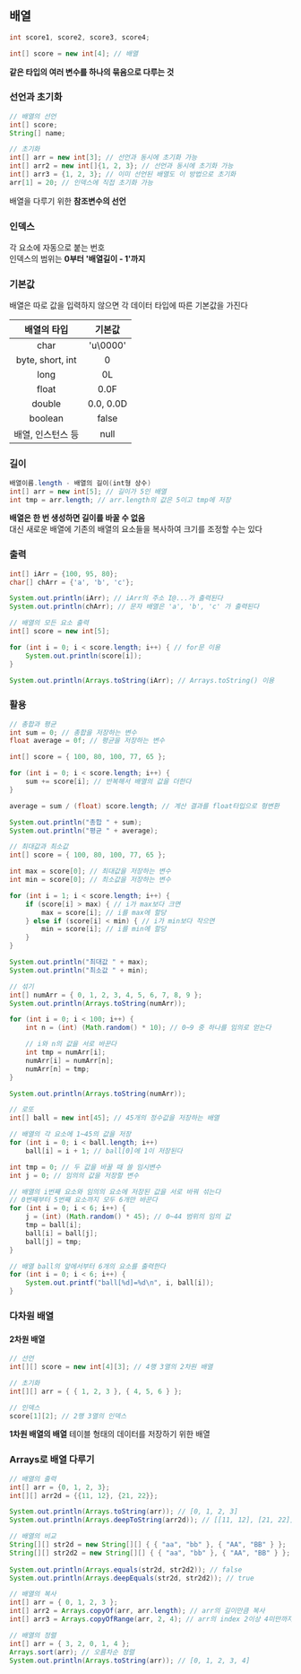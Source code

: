 ## 배열

```java
int score1, score2, score3, score4;

int[] score = new int[4]; // 배열
```
**같은 타입의 여러 변수를 하나의 묶음으로 다루는 것**   

### 선언과 초기화

```java
// 배열의 선언
int[] score;
String[] name;

// 초기화
int[] arr = new int[3]; // 선언과 동시에 초기화 가능
int[] arr2 = new int[]{1, 2, 3}; // 선언과 동시에 초기화 가능
int[] arr3 = {1, 2, 3}; // 이미 선언된 배열도 이 방법으로 초기화
arr[1] = 20; // 인덱스에 직접 초기화 가능
```

배열을 다루기 위한 **참조변수의 선언**

### 인덱스

각 요소에 자동으로 붙는 번호   
인덱스의 범위는 **0부터 '배열길이 - 1'까지**

### 기본값

배열은 따로 값을 입력하지 않으면 각 데이터 타입에 따른 기본값을 가진다

|배열의 타입|기본값
|:-:|:-:
|char|'u\0000'
|byte, short, int|0
|long|0L
|float|0.0F
|double|0.0, 0.0D
|boolean|false
|배열, 인스턴스 등|null

### 길이

```java
배열이름.length - 배열의 길이(int형 상수)
int[] arr = new int[5]; // 길이가 5인 배열
int tmp = arr.length; // arr.length의 값은 5이고 tmp에 저장
```

**배열은 한 번 생성하면 길이를 바꿀 수 없음**   
대신 새로운 배열에 기존의 배열의 요소들을 복사하여 크기를 조정할 수는 있다

### 출력

```java
int[] iArr = {100, 95, 80};
char[] chArr = {'a', 'b', 'c'};

System.out.println(iArr); // iArr의 주소 I@...가 출력된다
System.out.println(chArr); // 문자 배열은 'a', 'b', 'c' 가 출력된다

// 배열의 모든 요소 출력
int[] score = new int[5];

for (int i = 0; i < score.length; i++) { // for문 이용
	System.out.println(score[i]);
}

System.out.println(Arrays.toString(iArr); // Arrays.toString() 이용
```

### 활용

```java
// 총합과 평균
int sum = 0; // 총합을 저장하는 변수
float average = 0f; // 평균을 저장하는 변수

int[] score = { 100, 80, 100, 77, 65 };

for (int i = 0; i < score.length; i++) {
	sum += score[i]; // 반복해서 배열의 값을 더한다
}

average = sum / (float) score.length; // 계산 결과를 float타입으로 형변환

System.out.println("총합 " + sum);
System.out.println("평균 " + average);

// 최대값과 최소값
int[] score = { 100, 80, 100, 77, 65 };

int max = score[0]; // 최대값을 저장하는 변수
int min = score[0]; // 최소값을 저장하는 변수

for (int i = 1; i < score.length; i++) {
	if (score[i] > max) { // i가 max보다 크면
		max = score[i]; // i를 max에 할당
	} else if (score[i] < min) { // i가 min보다 작으면
		min = score[i]; // i를 min에 할당
	}
}

System.out.println("최대값 " + max);
System.out.println("최소값 " + min);

// 섞기
int[] numArr = { 0, 1, 2, 3, 4, 5, 6, 7, 8, 9 };
System.out.println(Arrays.toString(numArr));

for (int i = 0; i < 100; i++) {
	int n = (int) (Math.random() * 10); // 0~9 중 하나를 임의로 얻는다

	// i와 n의 값을 서로 바꾼다
	int tmp = numArr[i];
	numArr[i] = numArr[n];
	numArr[n] = tmp;
}

System.out.println(Arrays.toString(numArr));

// 로또
int[] ball = new int[45]; // 45개의 정수값을 저장하는 배열

// 배열의 각 요소에 1~45의 값을 저장
for (int i = 0; i < ball.length; i++)
	ball[i] = i + 1; // ball[0]에 1이 저장된다

int tmp = 0; // 두 값을 바꿀 때 쓸 임시변수
int j = 0; // 임의의 값을 저장할 변수

// 배열의 i번째 요소와 임의의 요소에 저장된 값을 서로 바꿔 섞는다
// 0번째부터 5번째 요소까지 모두 6개만 바꾼다
for (int i = 0; i < 6; i++) {
	j = (int) (Math.random() * 45); // 0~44 범위의 임의 값
	tmp = ball[i];
	ball[i] = ball[j];
	ball[j] = tmp;
}

// 배열 ball의 앞에서부터 6개의 요소를 출력한다
for (int i = 0; i < 6; i++) {
	System.out.printf("ball[%d]=%d\n", i, ball[i]);
}
```

### 다차원 배열

#### 2차원 배열
```java
// 선언
int[][] score = new int[4][3]; // 4행 3열의 2차원 배열

// 초기화
int[][] arr = { { 1, 2, 3 }, { 4, 5, 6 } };

// 인덱스
score[1][2]; // 2행 3열의 인덱스
```

**1차원 배열의 배열**
테이블 형태의 데이터를 저장하기 위한 배열   

### Arrays로 배열 다루기

```java
// 배열의 출력
int[] arr = {0, 1, 2, 3};
int[][] arr2d = {{11, 12}, {21, 22}};

System.out.println(Arrays.toString(arr)); // [0, 1, 2, 3]
System.out.println(Arrays.deepToString(arr2d)); // [[11, 12], [21, 22]]

// 배열의 비교
String[][] str2d = new String[][] { { "aa", "bb" }, { "AA", "BB" } };
String[][] str2d2 = new String[][] { { "aa", "bb" }, { "AA", "BB" } };
		
System.out.println(Arrays.equals(str2d, str2d2)); // false
System.out.println(Arrays.deepEquals(str2d, str2d2)); // true

// 배열의 복사
int[] arr = { 0, 1, 2, 3 };
int[] arr2 = Arrays.copyOf(arr, arr.length); // arr의 길이만큼 복사
int[] arr3 = Arrays.copyOfRange(arr, 2, 4); // arr의 index 2이상 4미만까지 복사

// 배열의 정렬
int[] arr = { 3, 2, 0, 1, 4 };
Arrays.sort(arr); // 오름차순 정렬
System.out.println(Arrays.toString(arr)); // [0, 1, 2, 3, 4]
```












